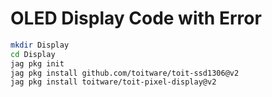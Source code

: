 # OLED Display Code with Error

~~~bash
mkdir Display
cd Display
jag pkg init
jag pkg install github.com/toitware/toit-ssd1306@v2
jag pkg install toitware/toit-pixel-display@v2
~~~
